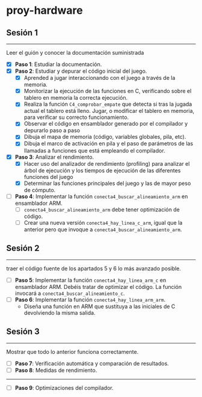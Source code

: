 ﻿# proy-hardware
## Sesión 1
---
Leer el guión y conocer la documentación suministrada

- [x] **Paso 1**: Estudiar la documentación.
- [x] **Paso 2**: Estudiar y depurar el código inicial del juego.
  - [x] Aprended a jugar interaccionando con el juego a través de la memoria.
  - [x] Monitorizar la ejecución de las funciones en C, verificando sobre el tablero en memoria la correcta ejecución.
  - [x] Realiza la función `C4_comprobar_empate` que detecta si tras la jugada actual el tablero está lleno.
   Jugar, o modificar el tablero en memoria, para verificar su correcto funcionamiento.
  - [x] Observar el código en ensamblador generado por el compilador y depurarlo paso a paso
  - [x] Dibuja el mapa de memoria (código, variables globales, pila, etc). 
  - [x] Dibuja el marco de activación en pila y el paso de parámetros de las llamadas a funciones que está empleando el compilador.
- [x] **Paso 3**: Analizar el rendimiento. 
  - [x] Hacer uso del analizador de rendimiento (profiling) para analizar el árbol de ejecución y los tiempos de ejecución de las diferentes funciones del juego
  - [x] Determinar las funciones principales del juego y las de mayor peso de cómputo.
- [ ] **Paso 4**: Implementar la función `conecta4_buscar_alineamiento_arm` en ensamblador ARM.
  - [ ] `conecta4_buscar_alineamiento_arm` debe tener optimización de código. 
  - [ ] Crear una nueva versión `conecta4_hay_linea_c_arm`, igual que la anterior pero que invoque a `conecta4_buscar_alineamiento_arm`.

## Sesión 2
---
traer el código fuente de los apartados 5 y 6 lo más avanzado posible.

- [ ] **Paso 5**: Implementar la función `conecta4_hay_linea_arm_c` en ensamblador ARM. Debéis tratar de optimizar el código. La función invocará a `conecta4_buscar_alineamiento_c`.
- [ ] **Paso 6**: Implementar la función `conecta4_hay_linea_arm_arm`. 
  - Diseña una función en ARM que sustituya a las iniciales de C devolviendo la misma salida.

## Sesión 3
---
Mostrar que todo lo anterior funciona correctamente.

- [ ] **Paso 7**: Verificación automática y comparación de resultados.
- [ ] **Paso 8**: Medidas de rendimiento.
---
- [ ] **Paso 9**: Optimizaciones del compilador.
